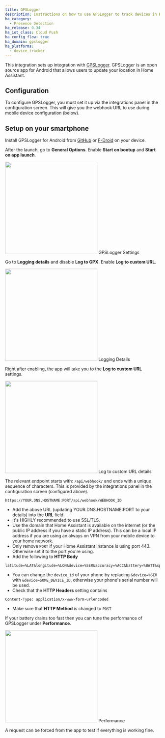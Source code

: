 ```yaml
---
title: GPSLogger
description: Instructions on how to use GPSLogger to track devices in Home Assistant.
ha_category:
  - Presence Detection
ha_release: 0.34
ha_iot_class: Cloud Push
ha_config_flow: true
ha_domain: gpslogger
ha_platforms:
  - device_tracker
---
```


This integration sets up integration with [GPSLogger](https://gpslogger.app/). GPSLogger is an open source app for Android that allows users to update your location in Home Assistant.

## Configuration

To configure GPSLogger, you must set it up via the integrations panel in the configuration screen. This will give you the webhook URL to use during mobile device configuration (below).

## Setup on your smartphone

Install GPSLogger for Android from [GitHub](https://github.com/mendhak/gpslogger/releases) or [F-Droid](https://f-droid.org/en/packages/com.mendhak.gpslogger/) on your device.

After the launch, go to **General Options**. Enable **Start on bootup** and **Start on app launch**.

<p class='img'>
  <img width='300' src='/images/integrations/gpslogger/settings.png' />
  GPSLogger Settings
</p>

Go to **Logging details** and disable **Log to GPX**. Enable **Log to custom URL**.

<p class='img'>
  <img width='300' src='/images/integrations/gpslogger/logging-details.png' />
  Logging Details
</p>

Right after enabling, the app will take you to the **Log to custom URL** settings.

<p class='img'>
  <img width='300' src='/images/integrations/gpslogger/custom-url.png' />
  Log to custom URL details
</p>

The relevant endpoint starts with: `/api/webhook/` and ends with a unique sequence of characters. This is provided by the integrations panel in the configuration screen (configured above).

```text
https://YOUR.DNS.HOSTNAME:PORT/api/webhook/WEBHOOK_ID
```

- Add the above URL (updating YOUR.DNS.HOSTNAME:PORT to your details) into the **URL** field.
- It's HIGHLY recommended to use SSL/TLS.
- Use the domain that Home Assistant is available on the internet (or the public IP address if you have a static IP address). This can be a local IP address if you are using an always on VPN from your mobile device to your home network.
- Only remove `PORT` if your Home Assistant instance is using port 443. Otherwise set it to the port you're using.
- Add the following to **HTTP Body**
```text
latitude=%LAT&longitude=%LON&device=%SER&accuracy=%ACC&battery=%BATT&speed=%SPD&direction=%DIR&altitude=%ALT&provider=%PROV&activity=%ACT
```
- You can change the `device_id` of your phone by replacing `&device=%SER` with `&device=SOME_DEVICE_ID`, otherwise your phone's serial number will be used.
- Check that the **HTTP Headers** setting contains
```text
Content-Type: application/x-www-form-urlencoded
```
- Make sure that **HTTP Method** is changed to `POST`

If your battery drains too fast then you can tune the performance of GPSLogger under **Performance**.

<p class='img'>
  <img width='300' src='/images/integrations/gpslogger/performance.png' />
  Performance
</p>

A request can be forced from the app to test if everything is working fine.
